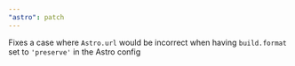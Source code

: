 ```yaml
---
"astro": patch
---
```


Fixes a case where `Astro.url` would be incorrect when having `build.format` set to `'preserve'` in the Astro config
